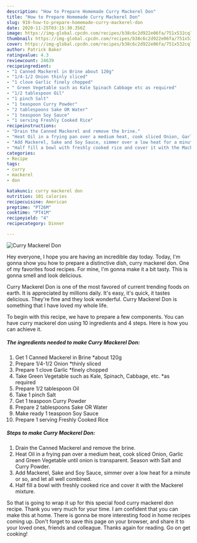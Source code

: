 ```yaml
---
description: "How to Prepare Homemade Curry Mackerel Don"
title: "How to Prepare Homemade Curry Mackerel Don"
slug: 910-how-to-prepare-homemade-curry-mackerel-don
date: 2020-11-25T03:15:30.356Z
image: https://img-global.cpcdn.com/recipes/b38c6c2d922e06fa/751x532cq70/curry-mackerel-don-recipe-main-photo.jpg
thumbnail: https://img-global.cpcdn.com/recipes/b38c6c2d922e06fa/751x532cq70/curry-mackerel-don-recipe-main-photo.jpg
cover: https://img-global.cpcdn.com/recipes/b38c6c2d922e06fa/751x532cq70/curry-mackerel-don-recipe-main-photo.jpg
author: Patrick Baker
ratingvalue: 4.3
reviewcount: 24639
recipeingredient:
- "1 Canned Mackerel in Brine about 120g"
- "1/4-1/2 Onion thinly sliced"
- "1 clove Garlic finely chopped"
- " Green Vegetable such as Kale Spinach Cabbage etc as required"
- "1/2 tablespoon Oil"
- "1 pinch Salt"
- "1 teaspoon Curry Powder"
- "2 tablespoons Sake OR Water"
- "1 teaspoon Soy Sauce"
- "1 serving Freshly Cooked Rice"
recipeinstructions:
- "Drain the Canned Mackerel and remove the brine."
- "Heat Oil in a frying pan over a medium heat, cook sliced Onion, Garlic and Green Vegetable until onion is transparent. Season with Salt and Curry Powder."
- "Add Mackerel, Sake and Soy Sauce, simmer over a low heat for a minute or so, and let all well combined."
- "Half fill a bowl with freshly cooked rice and cover it with the Mackerel mixture."
categories:
- Recipe
tags:
- curry
- mackerel
- don

katakunci: curry mackerel don 
nutrition: 101 calories
recipecuisine: American
preptime: "PT26M"
cooktime: "PT41M"
recipeyield: "4"
recipecategory: Dinner

---
```



![Curry Mackerel Don](https://img-global.cpcdn.com/recipes/b38c6c2d922e06fa/751x532cq70/curry-mackerel-don-recipe-main-photo.jpg)

Hey everyone, I hope you are having an incredible day today. Today, I'm gonna show you how to prepare a distinctive dish, curry mackerel don. One of my favorites food recipes. For mine, I'm gonna make it a bit tasty. This is gonna smell and look delicious.

Curry Mackerel Don is one of the most favored of current trending foods on earth. It is appreciated by millions daily. It's easy, it's quick, it tastes delicious. They're fine and they look wonderful. Curry Mackerel Don is something that I have loved my whole life.




To begin with this recipe, we have to prepare a few components. You can have curry mackerel don using 10 ingredients and 4 steps. Here is how you can achieve it.

<!--inarticleads1-->

##### The ingredients needed to make Curry Mackerel Don:

1. Get 1 Canned Mackerel in Brine *about 120g
1. Prepare 1/4-1/2 Onion *thinly sliced
1. Prepare 1 clove Garlic *finely chopped
1. Take  Green Vegetable such as Kale, Spinach, Cabbage, etc. *as required
1. Prepare 1/2 tablespoon Oil
1. Take 1 pinch Salt
1. Get 1 teaspoon Curry Powder
1. Prepare 2 tablespoons Sake OR Water
1. Make ready 1 teaspoon Soy Sauce
1. Prepare 1 serving Freshly Cooked Rice




<!--inarticleads2-->

##### Steps to make Curry Mackerel Don:

1. Drain the Canned Mackerel and remove the brine.
1. Heat Oil in a frying pan over a medium heat, cook sliced Onion, Garlic and Green Vegetable until onion is transparent. Season with Salt and Curry Powder.
1. Add Mackerel, Sake and Soy Sauce, simmer over a low heat for a minute or so, and let all well combined.
1. Half fill a bowl with freshly cooked rice and cover it with the Mackerel mixture.




So that is going to wrap it up for this special food curry mackerel don recipe. Thank you very much for your time. I am confident that you can make this at home. There is gonna be more interesting food in home recipes coming up. Don't forget to save this page on your browser, and share it to your loved ones, friends and colleague. Thanks again for reading. Go on get cooking!
